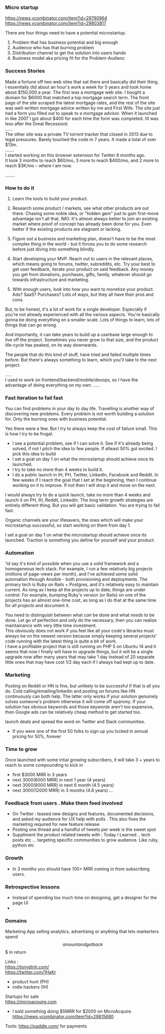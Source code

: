 ### Micro startup 
https://news.ycombinator.com/item?id=29790964  
https://news.ycombinator.com/item?id=29803817  


There are four things need to have a potential microstartup. 
1. Problem that has business potential and big enough  
2. Audience who has that burning problem 
3. Distribution channel to get the solution into users hands 
4. Business model aka pricing fit for the Problem-Audienc

### Success Stories
Made a fortune off two web sites that sat there and basically did their thing. I essentially did about an hour's work a week for 5 years and took home about $150,000 a year.
The first was a mortgage web site. I bought a domain for $6000 that matched a top mortgage search term. The front page of the site scraped the latest mortgage rates, and the rest of the site was well-written mortgage advice written by me and First Wife. The site just had a form you filled out to speak to a mortgage advisor. When it launched in like 2007 I got about $400 for each time the form was completed. (It was less after the Great Recession)   
......   
The other site was a private TV torrent tracker that closed in 2013 due to legal pressures. Barely touched the code in 7 years. It made a total of over $13m.  
.......  
I started working on this browser extension for Twitter 8 months ago.    
It took 3 months to reach $60/mo, 3 more to reach $400/mo, and 2 more to reach $3K/mo – where I am now.    
  
........  

### How to do it 
1) Learn the tools to build your product.  

2) Research some product / markets, see what other products are out there. Chasing some noble idea, or "hidden gem" just to gain first-move advantage isn't all that, IMO. It's almost always better to join an existing market where proof of concept has already been done for you. Even better if the existing products are stagnant or lacking.  

3) Figure out a business and marketing plan, doesn't have to be the most complex thing in the world - but it forces you to do some research before just diving into something blindly.  

4) Start developing your MVP. Reach out to users in the relevant places, which means going to forums, twitter, subreddits, etc. Try your best to get user feedback, iterate your product on said feedback. Any money you get from donations, purchases, gifts, family, whatever should go towards infrastructure and marketing.  

5) With enough users, look into how you want to monetize your product. Ads? SaaS? Purchases? Lots of ways, but they all have their pros and cons.  

But, to be honest, it's a lot of work for a single developer. Especially if you're not already experienced with all the various aspects. You're basically gonna be doing everything on a smaller scale. Lots of things to learn, lots of things that can go wrong.  

And importantly, it can take years to build up a userbase large enough to live off the project. Sometimes you never grow to that size, and the product life-cycle has peaked, on its way downwards.  

The people that do this kind of stuff, have tried and failed multiple times before. But there's always something to learn, which you'll take to the next project.  

.....   
I used to work on frontend/backend/mobile/devops, so I have the advantage of doing everything on my own.
.....  

### Fast iteration to fail fast
You can find problems in your day to day life. Travelling is another way of discovering new problems. Every problem is not worth building a solution for. Only the burning ones with business potential.

Yes there were a few. But I try to always keep the cost of failure small. This is how I try to be frugal.  
- I see a potential problem, see if I can solve it. See if it's already being solved, if not I pitch the idea to few people. If atleast 50% got excited. I pick this idea to build
- I set a goal on day 1 on what the microstartup should achieve once its launched. 
- I try to take no more than 4 weeks to build it.
- I do a public launch in IH, PH, Twitter, LinkedIn, Facebook and Reddit. In few weeks if I reach the goal that I set at the beginning, then I continue working on it to improve. If not then I will drop it and move on the next.

I would always try to do a quick launch, take no more than 4 weeks and launch it on PH, IH, Reddit, LinkedIn. The long term growth strategies are entirely different thing. But you will get basic validation. You are trying to fail fast.

Organic channels are your lifesavers, the ones which will make your microstartup successful, so start working on them from day 1.

I set a goal on day 1 on what the microstartup should achieve once its launched. Traction is something you define for yourself and your product.  


### Automation 
'Id say it's kind of possible when you use a solid framework and a homogeneous tech stack. For example, I run a few relatively big projects (millions of page-views per month), and I've achieved some solid automation through Ansible - both provisioning and deployments. The primary tech is Ruby on Rails + Postgres, and it's relatively easy to maintain current. As long as I keep all the projects up to date, things are under control. For example, bumping Ruby's version (or Rails) on one of the projects has an almost one-time cost, as long as I do that at the same time for all projects and document it.  

You need to distinguish between what _can_ be done and what _needs_ to be done. Let go of perfection and only do the necessary, then you can realize maintainance with very little time investment.  
This obviously does not work if you feel like all your code's libraries must always be on the newest version because simply keeping several projects' code running with the latest thing is quite a bit of work.  
I have a profitable project that is still running on PHP 5 on Ubuntu 14 and it seems that now I finally will have to upgrade things, but it will be a single upgrade now after many years that may take 1 day instead of 20 separate little ones that may have cost 1/2 day each if I always had kept up to date.  

### Marketing
Posting on Reddit or HN is fine, but unlikely to be successful if that is all you do. Cold calling/emailing/linkedin and posting on forums like HN continuously can both help. The latter only works if your solution genuinely solves someone's problem otherwise it will come off spammy. If your solution has obvious keywords and those keywords aren't too expensive, then Google ads can be relatively cheap method to get started too.  

launch deals and spread the word on Twitter and Slack communities.
- If you were one of the first 50 folks to sign up you locked in annual pricing for 50%, forever  

### Time to grow
Once launched with some intial growing subscribers, it will take 3 + years to reach to some compounding to kick in
- first $3000 MRR in 3 years
- next $3000 ($6000 MRR) in next 1 year (4 years)
- next $3000 ($9000 MRR) in next 6 month (4.5 years)
- next $3000 ($12000 MRR) in 3 months (4.8 years)
...

### Feedback from users . Make them feed involved
- On Twitter : teased new designs and features, documented decisions, and asked my audience for UX help with polls . This also fixes the marketing required for new feature release
- Posting one thread and a handful of tweets per week is the sweet spot 
- Suppliment the product related tweets with : Today I Learned .. tech posts etc ... targeting specific communities to grow audience. Like ruby, python etc  

### Growth
- In 3 months you should have 100+ MRR coming in from subscribing users.  

### Retrospective lessons
- Instead of spending too much time on designing, get a designer for the page UI  
- 

### Domains
Marketing App selling analytics, advertising or anything that lets markerters spend $$ amount and get back $$$ in return   

Links :  
https://tonydinh.com/  
https://twitter.com/1HaKr   
- product hunt (PH)
- indie hackers (IH)

Startups for sale  
https://microacquire.com  
- I sold something doing $5MRR for $2000 on MicroAcquire. https://news.ycombinator.com/item?id=29815680  



Tools: 
https://paddle.com/ for payments
